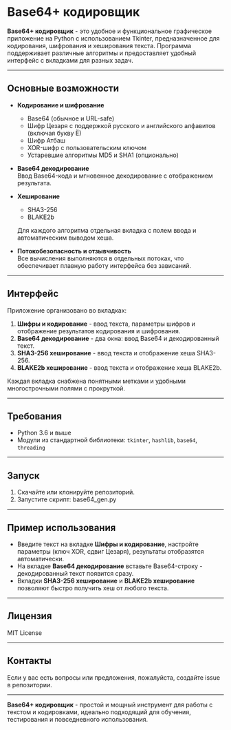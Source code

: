 # Base64+ кодировщик

**Base64+ кодировщик** - это удобное и функциональное графическое приложение на Python с использованием Tkinter, предназначенное для кодирования, шифрования и хеширования текста. Программа поддерживает различные алгоритмы и предоставляет удобный интерфейс с вкладками для разных задач.

---

## Основные возможности

- **Кодирование и шифрование**
    - Base64 (обычное и URL-safe)
    - Шифр Цезаря с поддержкой русского и английского алфавитов (включая букву Ё)
    - Шифр Атбаш
    - XOR-шифр с пользовательским ключом
    - Устаревшие алгоритмы MD5 и SHA1 (опционально)

- **Base64 декодирование**  
  Ввод Base64-кода и мгновенное декодирование с отображением результата.

- **Хеширование**
    - SHA3-256
    - BLAKE2b

  Для каждого алгоритма отдельная вкладка с полем ввода и автоматическим выводом хеша.

- **Потокобезопасность и отзывчивость**  
  Все вычисления выполняются в отдельных потоках, что обеспечивает плавную работу интерфейса без зависаний.

---

## Интерфейс

Приложение организовано во вкладках:

1. **Шифры и кодирование** - ввод текста, параметры шифров и отображение результатов кодирования и шифрования.
2. **Base64 декодирование** - два окна: ввод Base64 и декодированный текст.
3. **SHA3-256 хеширование** - ввод текста и отображение хеша SHA3-256.
4. **BLAKE2b хеширование** - ввод текста и отображение хеша BLAKE2b.

Каждая вкладка снабжена понятными метками и удобными многострочными полями с прокруткой.

---

## Требования

- Python 3.6 и выше
- Модули из стандартной библиотеки: `tkinter`, `hashlib`, `base64`, `threading`

---

## Запуск

1. Скачайте или клонируйте репозиторий.
2. Запустите скрипт: base64_gen.py


---

## Пример использования

- Введите текст на вкладке **Шифры и кодирование**, настройте параметры (ключ XOR, сдвиг Цезаря), результаты отобразятся автоматически.
- На вкладке **Base64 декодирование** вставьте Base64-строку - декодированный текст появится сразу.
- Вкладки **SHA3-256 хеширование** и **BLAKE2b хеширование** позволяют быстро получить хеш от любого текста.

---

## Лицензия

MIT License

---

## Контакты

Если у вас есть вопросы или предложения, пожалуйста, создайте issue в репозитории.

---

**Base64+ кодировщик** - простой и мощный инструмент для работы с текстом и кодировками, идеально подходящий для обучения, тестирования и повседневного использования.
